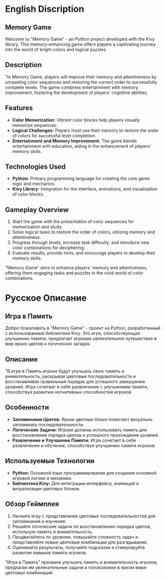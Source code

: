 # English Discription
## Memory Game

Welcome to "Memory Game" - an Python project developed with the Kivy library. This memory-enhancing game offers players a captivating journey into the world of bright colors and logical puzzles.

## Description

"In Memory Game, players will improve their memory and attentiveness by unraveling color sequences and restoring the correct order to successfully complete levels. The game combines entertainment with memory improvement, fostering the development of players' cognitive abilities.

## Features

- **Color Memorization:** Vibrant color blocks help players visually memorize sequences.
- **Logical Challenges:** Players must use their memory to restore the order of colors for successful level completion.
- **Entertainment and Memory Improvement:** The game blends entertainment with education, aiding in the enhancement of players' memory skills.

## Technologies Used

- **Python:** Primary programming language for creating the core game logic and mechanics.
- **Kivy Library:** Integration for the interface, animations, and visualization of color blocks.

## Gameplay Overview

1. Start the game with the presentation of color sequences for memorization and study.
2. Solve logical tasks to restore the order of colors, utilizing memory and attentiveness.
3. Progress through levels, increase task difficulty, and introduce new color combinations for deciphering.
4. Evaluate results, provide hints, and encourage players to develop their memory skills.

"Memory Game" aims to enhance players' memory and attentiveness, offering them engaging tasks and puzzles in the vivid world of color combinations.

# Русское Описание
## Игра в Память

Добро пожаловать в "Memory Game" - проект на Python, разработанный с использованием библиотеки Kivy. Это игра, способствующая улучшению памяти, предлагает игрокам увлекательное путешествие в мир ярких цветов и логических загадок.

## Описание

"В игре в Память игроки будут улучшать свою память и внимательность, раскрывая цветовые последовательности и восстанавливая правильный порядок для успешного завершения уровней. Игра сочетает в себе развлечение с улучшением памяти, способствуя развитию когнитивных способностей игроков.

## Особенности

- **Запоминание Цветов:** Яркие цветные блоки помогают визуально запоминать последовательности.
- **Логические Задачи:** Игроки должны использовать память для восстановления порядка цветов и успешного прохождения уровней.
- **Развлечение и Улучшение Памяти:** Игра сочетает в себе развлечение и обучение, способствуя улучшению памяти игроков.

## Используемые Технологии

- **Python:** Основной язык программирования для создания основной игровой логики и механики.
- **Библиотека Kivy:** Для интеграции интерфейса, анимаций и визуализации цветовых блоков.

## Обзор Геймплея

1. Начните игру с представления цветовых последовательностей для запоминания и изучения.
2. Решайте логические задачи по восстановлению порядка цветов, использую память и внимательность.
3. Продвигайтесь по уровням, повышайте сложность задач и представляйте новые цветовые комбинации для разгадывания.
4. Оценивайте результаты, получайте подсказки и стимулируйте развитие навыков памяти игроков.

"Игра в Память" призвана улучшить память и внимательность игроков, предлагая им увлекательные задачи и головоломки в ярком мире цветовых комбинаций.
